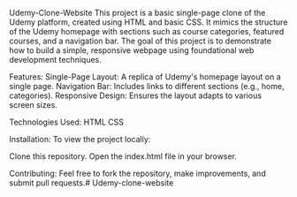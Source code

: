 Udemy-Clone-Website
This project is a basic single-page clone of the Udemy platform, created using HTML and basic CSS. It mimics the structure of the Udemy homepage with sections such as course categories, featured courses, and a navigation bar. The goal of this project is to demonstrate how to build a simple, responsive webpage using foundational web development techniques.

Features:
Single-Page Layout: A replica of Udemy's homepage layout on a single page.
Navigation Bar: Includes links to different sections (e.g., home, categories).
Responsive Design: Ensures the layout adapts to various screen sizes.

Technologies Used:
HTML
CSS

Installation:
To view the project locally:

Clone this repository.
Open the index.html file in your browser.

Contributing:
Feel free to fork the repository, make improvements, and submit pull requests.# Udemy-clone-website
